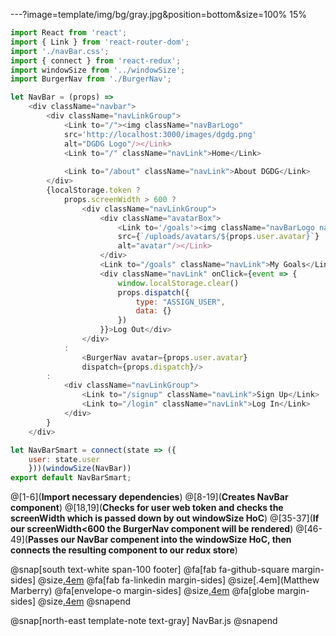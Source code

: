 ---?image=template/img/bg/gray.jpg&position=bottom&size=100% 15%
```js
import React from 'react';
import { Link } from 'react-router-dom';
import './navBar.css';
import { connect } from 'react-redux';
import windowSize from '../windowSize';
import BurgerNav from './BurgerNav';

let NavBar = (props) =>
    <div className="navbar">
        <div className="navLinkGroup">
            <Link to="/"><img className="navBarLogo" 
            src='http://localhost:3000/images/dgdg.png' 
            alt="DGDG Logo"/></Link>
            <Link to="/" className="navLink">Home</Link>
            
            <Link to="/about" className="navLink">About DGDG</Link>
        </div>
        {localStorage.token ?
            props.screenWidth > 600 ?
                <div className="navLinkGroup">
                    <div className="avatarBox">
                        <Link to='/goals'><img className="navBarLogo navBarAvatar" 
                        src={`/uploads/avatars/${props.user.avatar}`}
                        alt="avatar"/></Link>
                    </div>
                    <Link to="/goals" className="navLink">My Goals</Link>
                    <div className="navLink" onClick={event => {
                        window.localStorage.clear()
                        props.dispatch({
                            type: "ASSIGN_USER", 
                            data: {}
                        })
                    }}>Log Out</div>
                </div>
            :
                <BurgerNav avatar={props.user.avatar} 
                dispatch={props.dispatch}/>
        :
            <div className="navLinkGroup">
                <Link to="/signup" className="navLink">Sign Up</Link>
                <Link to="/login" className="navLink">Log In</Link>
            </div>
        }
    </div>

let NavBarSmart = connect(state => ({
    user: state.user
    }))(windowSize(NavBar))
export default NavBarSmart;
```

@[1-6](**Import necessary dependencies**)
@[8-19](**Creates NavBar component**)
@[18,19](**Checks for user web token and checks the screenWidth which is passed down by out windowSize HoC**)
@[35-37](**If our screenWidth<600 the BurgerNav component will be rendered**)
@[46-49](**Passes our NavBar compenent into the windowSize HoC, then connects the resulting component to our redux store**)

@snap[south text-white span-100 footer]
@fa[fab fa-github-square margin-sides]
@size[.4em](marberrym)
@fa[fab fa-linkedin margin-sides]
@size[.4em](Matthew Marberry)
@fa[envelope-o margin-sides]
@size[.4em](marberrym@gmail.com)
@fa[globe margin-sides]
@size[.4em](matthew-marberry.com)
@snapend

@snap[north-east template-note text-gray]
NavBar.js
@snapend